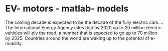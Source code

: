 # EV- motors - matlab- models
The coming decade is expected to be the decade of the fully electric cars…. 
The International Energy Agency cites that by 2020 up to 20 million electric vehicles will ply the road, a number that is expected to go up to 70 million by 2025.
Countries around the world are waking up to the potential of e-mobility.
